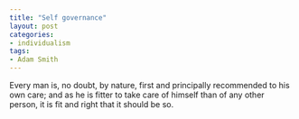 ```yaml
---
title: "Self governance"
layout: post
categories:
- individualism
tags:
- Adam Smith
---
```


Every man is, no doubt, by nature, first and principally recommended to his own care; and as he is fitter to take care of himself than of any other person, it is fit and right that it should be so.